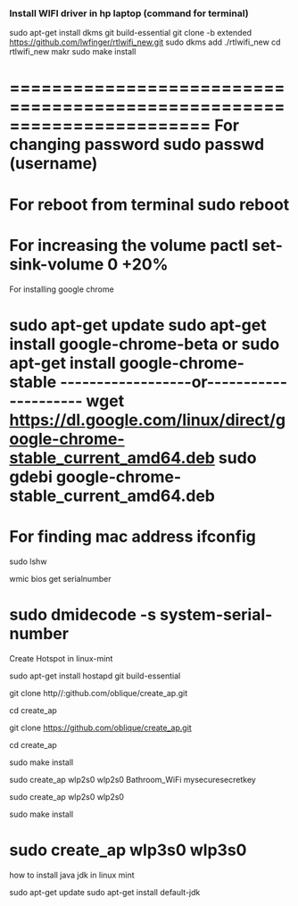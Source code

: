 

### Install WIFI driver in hp laptop (command for terminal)

sudo apt-get install dkms git build-essential
git clone -b extended https://github.com/lwfinger/rtlwifi_new.git
sudo dkms add ./rtlwifi_new
cd rtlwifi_new
makr
sudo make install
	



=======================================================================
For changing password
sudo passwd (username)
=====================================================================

For reboot from terminal
sudo reboot
==========================================================================

For increasing the volume
pactl set-sink-volume 0 +20%
===============================================================================

For installing google chrome
 
sudo apt-get update
sudo apt-get install google-chrome-beta
             or
sudo apt-get install google-chrome-stable
------------------or---------------------
wget https://dl.google.com/linux/direct/google-chrome-stable_current_amd64.deb
sudo gdebi google-chrome-stable_current_amd64.deb
======================================================================================

For finding mac address
ifconfig
=====================================================

sudo lshw

wmic bios get serialnumber

sudo dmidecode -s system-serial-number
=======================================================

Create Hotspot in linux-mint

sudo apt-get install hostapd git build-essential

git clone http//:github.com/oblique/create_ap.git

cd create_ap

git clone https://github.com/oblique/create_ap.git

cd create_ap

sudo make install

sudo create_ap wlp2s0 wlp2s0 Bathroom_WiFi mysecuresecretkey

sudo create_ap wlp2s0 wlp2s0

sudo make install

sudo create_ap wlp3s0 wlp3s0
===============================================================================
	

how to install java jdk in linux mint

sudo apt-get update
sudo apt-get install default-jdk
